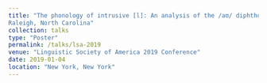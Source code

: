 ```yaml
---
title: "The phonology of intrusive [l]: An analysis of the /aʊ/ diphthong in
Raleigh, North Carolina"
collection: talks
type: "Poster"
permalink: /talks/lsa-2019
venue: "Linguistic Society of America 2019 Conference"
date: 2019-01-04
location: "New York, New York"
---
```

